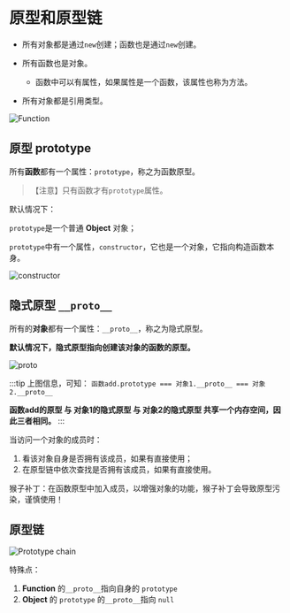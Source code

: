 # 原型和原型链

- 所有对象都是通过`new`创建；函数也是通过`new`创建。

- 所有函数也是对象。

  - 函数中可以有属性，如果属性是一个函数，该属性也称为方法。

- 所有对象都是引用类型。

<img :src="$withBase('/assets/Function.png')" alt="Function">

## 原型 prototype

所有**函数**都有一个属性：`prototype`，称之为函数原型。

> 【注意】只有函数才有`prototype`属性。

默认情况下：

`prototype`是一个普通 **Object** 对象；

`prototype`中有一个属性，`constructor`，它也是一个对象，它指向构造函数本身。

<img :src="$withBase('/assets/constructor.png')" alt="constructor">

## 隐式原型 `__proto__`

所有的**对象**都有一个属性：`__proto__`，称之为隐式原型。

**默认情况下，隐式原型指向创建该对象的函数的原型。**

<img :src="$withBase('/assets/proto.png')" alt="proto">

:::tip 上图信息，可知：
`函数add.prototype === 对象1.__proto__ === 对象2.__proto__`

**函数add的原型 与 对象1的隐式原型 与 对象2的隐式原型 共享一个内存空间，因此三者相同。**
:::

当访问一个对象的成员时：

1. 看该对象自身是否拥有该成员，如果有直接使用；
2. 在原型链中依次查找是否拥有该成员，如果有直接使用。

猴子补丁：在函数原型中加入成员，以增强对象的功能，猴子补丁会导致原型污染，谨慎使用！

## 原型链

<img :src="$withBase('/assets/Prototype chain.png')" alt="Prototype chain">

特殊点：

1. **Function** 的`__proto__`指向自身的 `prototype`
2. **Object** 的 `prototype` 的`__proto__`指向 `null`
